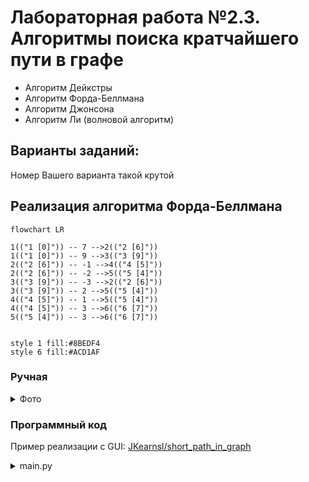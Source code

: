 # Лабораторная работа №2.3. Алгоритмы поиска кратчайшего пути в графе

- Алгоритм Дейкстры
- Алгоритм Форда-Беллмана
- Алгоритм Джонсона
- Алгоритм Ли (волновой алгоритм)

## Варианты заданий:
Номер Вашего варианта такой крутой


## Реализация алгоритма Форда-Беллмана

```mermaid
flowchart LR

1(("1 [0]")) -- 7 -->2(("2 [6]"))
1(("1 [0]")) -- 9 -->3(("3 [9]"))
2(("2 [6]")) -- -1 -->4(("4 [5]"))
2(("2 [6]")) -- -2 -->5(("5 [4]"))
3(("3 [9]")) -- -3 -->2(("2 [6]"))
3(("3 [9]")) -- 2 -->5(("5 [4]"))
4(("4 [5]")) -- 1 -->5(("5 [4]"))
4(("4 [5]")) -- 3 -->6(("6 [7]"))
5(("5 [4]")) -- 3 -->6(("6 [7]"))


style 1 fill:#8BEDF4
style 6 fill:#ACD1AF

```

### Ручная
<details>

  <summary>Фото</summary>
  
</details>

### Программный код

Пример реализации с GUI: [JKearnsl/short_path_in_graph](https://github.com/JKearnsl/algorithms/tree/main/items/graphs/shortest-path)

<details>
  <summary>main.py</summary>

```python
def bellman_ford_algorithm(graph, source, search_node=None):
    distance = {}
    predecessor = {}
    for node in graph:
        distance[node] = float('inf')
        predecessor[node] = None
    distance[source] = 0

    for _ in range(len(graph) - 1):
        for node in graph:
            for neighbour in graph[node]:
                new_distance = distance[node] + graph[node][neighbour]
                if new_distance < distance[neighbour]:
                    distance[neighbour] = new_distance
                    predecessor[neighbour] = node

    for node in graph:
        for neighbour in graph[node]:
            assert distance[node] + graph[node][neighbour] >= distance[neighbour]

    if search_node is not None:
        path = []
        node = search_node
        while node is not None:
            path.insert(0, node)
            node = predecessor[node]
        if distance[search_node] != float('inf'):
            return distance[search_node], path, distance

    return None, None, distance


graph = {
    '1': {'2': 7, '3': 9},
    '2': {'4': -1, '5': -2},
    '3': {'2': -3, '5': 2},
    '4': {'5': 1, '6': 3},
    '5': {'6': 3},
    '6': {},
}

distance, path, all_distance = bellman_ford_algorithm(graph, source='1', search_node='6')
print(distance)
print(path)
print(all_distance)
  
```
 
### Вывод:
```bash
7
['1', '3', '2', '5', '6']
{'1': 0, '2': 6, '3': 9, '4': 5, '5': 4, '6': 7}
```

</details>
